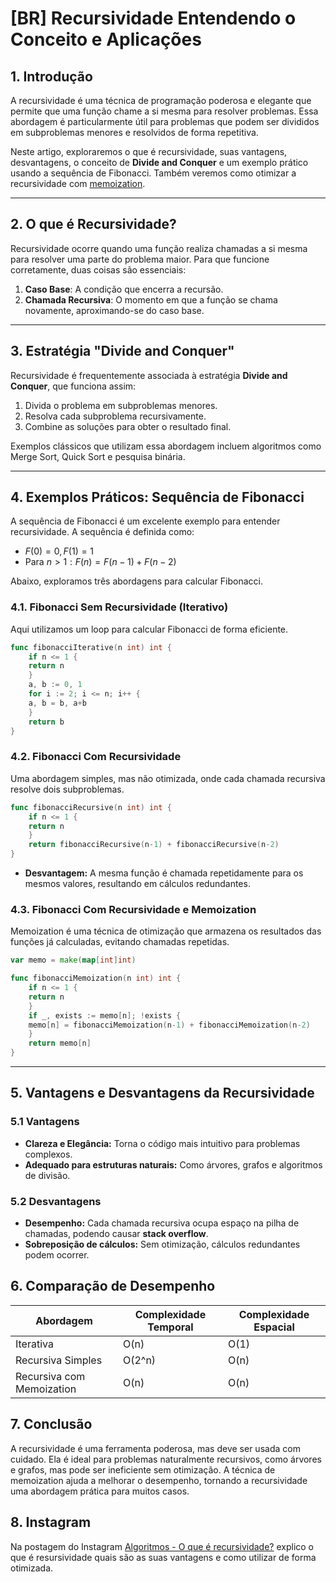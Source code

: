 # [BR] Recursividade Entendendo o Conceito e Aplicações

## 1. Introdução

A recursividade é uma técnica de programação poderosa e elegante que permite que uma função chame a si mesma para resolver problemas. Essa abordagem é particularmente útil para problemas que podem ser divididos em subproblemas menores e resolvidos de forma repetitiva.

Neste artigo, exploraremos o que é recursividade, suas vantagens, desvantagens, o conceito de **Divide and Conquer** e um exemplo prático usando a sequência de Fibonacci. Também veremos como otimizar a recursividade com [memoization](https://www.geeksforgeeks.org/what-is-memoization-a-complete-tutorial/).

---

## 2. O que é Recursividade?

Recursividade ocorre quando uma função realiza chamadas a si mesma para resolver uma parte do problema maior. Para que funcione corretamente, duas coisas são essenciais:

1. **Caso Base**: A condição que encerra a recursão.
2. **Chamada Recursiva**: O momento em que a função se chama novamente, aproximando-se do caso base.

---

## 3. Estratégia "Divide and Conquer"

Recursividade é frequentemente associada à estratégia **Divide and Conquer**, que funciona assim:

1. Divida o problema em subproblemas menores.
2. Resolva cada subproblema recursivamente.
3. Combine as soluções para obter o resultado final.

Exemplos clássicos que utilizam essa abordagem incluem algoritmos como Merge Sort, Quick Sort e pesquisa binária.

---

## 4. Exemplos Práticos: Sequência de Fibonacci

A sequência de Fibonacci é um excelente exemplo para entender recursividade. A sequência é definida como:

- $F(0) = 0, F(1) = 1$
- Para $n > 1: F(n) = F(n-1) + F(n-2)$

Abaixo, exploramos três abordagens para calcular Fibonacci.

### 4.1. Fibonacci Sem Recursividade (Iterativo)

Aqui utilizamos um loop para calcular Fibonacci de forma eficiente.

```go
func fibonacciIterative(n int) int {
    if n <= 1 {
    return n
    }
    a, b := 0, 1
    for i := 2; i <= n; i++ {
    a, b = b, a+b
    }
    return b
}
```

### 4.2. Fibonacci Com Recursividade

Uma abordagem simples, mas não otimizada, onde cada chamada recursiva resolve dois subproblemas.

```go
func fibonacciRecursive(n int) int {
    if n <= 1 {
    return n
    }
    return fibonacciRecursive(n-1) + fibonacciRecursive(n-2)
}
```

- **Desvantagem:** A mesma função é chamada repetidamente para os mesmos valores, resultando em cálculos redundantes.

### 4.3. Fibonacci Com Recursividade e Memoization

Memoization é uma técnica de otimização que armazena os resultados das funções já calculadas, evitando chamadas repetidas.

```go
var memo = make(map[int]int)

func fibonacciMemoization(n int) int {
    if n <= 1 {
    return n
    }
    if _, exists := memo[n]; !exists {
    memo[n] = fibonacciMemoization(n-1) + fibonacciMemoization(n-2)
    }
    return memo[n]
}
```

---

## 5. Vantagens e Desvantagens da Recursividade

### 5.1 Vantagens

- **Clareza e Elegância:** Torna o código mais intuitivo para problemas complexos.
- **Adequado para estruturas naturais:** Como árvores, grafos e algoritmos de divisão.

### 5.2 Desvantagens

- **Desempenho:** Cada chamada recursiva ocupa espaço na pilha de chamadas, podendo causar **stack overflow**.
- **Sobreposição de cálculos:** Sem otimização, cálculos redundantes podem ocorrer.

## 6. Comparação de Desempenho

| Abordagem                | Complexidade Temporal | Complexidade Espacial |
|--------------------------|-----------------------|-----------------------|
| Iterativa                | O(n)                  | O(1)                  |
| Recursiva Simples        | O(2^n)                | O(n)                  |
| Recursiva com Memoization| O(n)                  | O(n)                  |

## 7. Conclusão

A recursividade é uma ferramenta poderosa, mas deve ser usada com cuidado. Ela é ideal para problemas naturalmente recursivos, como árvores e grafos, mas pode ser ineficiente sem otimização. A técnica de memoization ajuda a melhorar o desempenho, tornando a recursividade uma abordagem prática para muitos casos.

## 8. Instagram

Na postagem do Instagram [Algoritmos - O que é recursividade?](https://www.instagram.com/p/DFLuE0jylUW/?img_index=1) explico o que é resursividade quais são as suas vantagens e como utilizar de forma otimizada.

